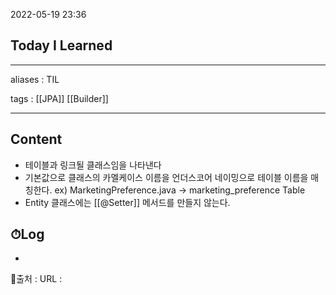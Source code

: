2022-05-19 23:36
## Today I Learned
---
aliases : TIL

tags : [[JPA]] [[Builder]]

---

## Content
- 테이블과 링크될 클래스임을 나타낸다
- 기본값으로 클래스의 카멜케이스 이름을 언더스코어 네이밍으로 테이블 이름을 매칭한다.
  ex) MarketingPreference.java -> marketing_preference Table
- Entity 클래스에는 [[@Setter]] 메서드를 만들지 않는다.

## ⏱Log
-


📙출처 :
URL :